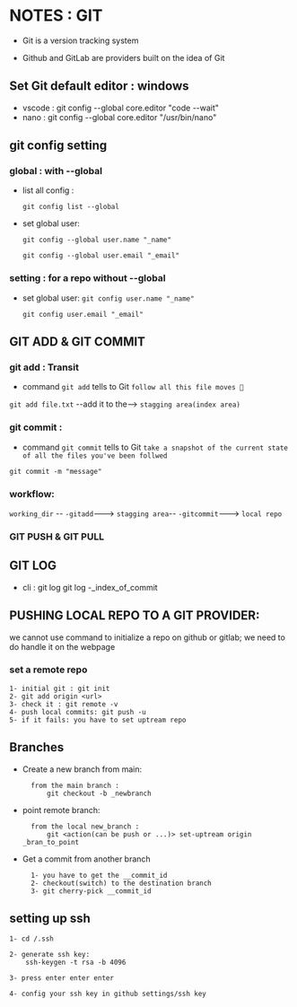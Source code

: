 # NOTES : GIT

+ Git is a version tracking system

+ Github and GitLab are providers built on the idea of Git

## Set Git default editor : windows 

- vscode : git config --global core.editor "code --wait"
- nano : git config --global core.editor "/usr/bin/nano"

## git config setting 
### global : with --global
- list all config : 

    ``git config list --global``
- set global user: 

    ``git config --global user.name "_name"``
    
    ``git config --global user.email "_email"``
### setting : for a repo without --global
- set global user: 
    ``git config user.name "_name"``
    
    ``git config user.email "_email"``

## GIT ADD & GIT COMMIT 
### git add : Transit
- command ``git add`` tells to Git ``follow all this file moves 👀``


``git add file.txt`` --add it to the--> ``stagging area(index area)``

### git commit : 
- command ``git commit`` tells to Git ``take a snapshot of the current state of all the files you've been follwed``

``git commit -m "message"``


### workflow:

``working_dir`` -- ``-gitadd``---> ``stagging area``-- ``-gitcommit``---> ``local repo``

### GIT PUSH & GIT PULL
<!-- GIT PUSH -->
## GIT LOG 

- cli :
	git log
	git log -_index_of_commit
## PUSHING LOCAL REPO TO A GIT PROVIDER:

we cannot use command to initialize a repo on github or gitlab; we need to do handle it on the webpage

### set a remote repo

	1- initial git : git init
	2- git add origin <url>
	3- check it : git remote -v
	4- push local commits: git push -u
	5- if it fails: you have to set uptream repo
## Branches
- Create a new branch from main:

		from the main branch : 
			git checkout -b _newbranch

- point remote branch:
	
		from the local new_branch : 
			git <action(can be push or ...)> set-uptream origin _bran_to_point 

- Get a commit from another branch
		
		1- you have to get the __commit_id
		2- checkout(switch) to the destination branch
		3- git cherry-pick __commit_id
## setting up ssh

	1- cd /.ssh

	2- generate ssh key: 
		ssh-keygen -t rsa -b 4096

	3- press enter enter enter

	4- config your ssh key in github settings/ssh key

